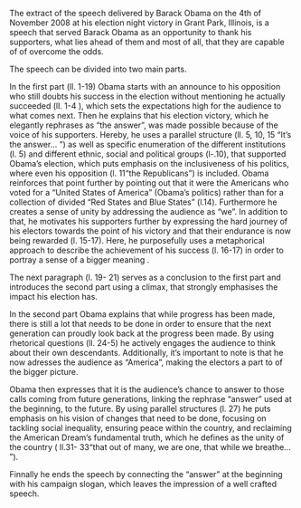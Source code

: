 The extract of the speech delivered by Barack Obama on the 4th of November 2008 at his election night victory in Grant Park, Illinois, is a speech that served Barack Obama as an opportunity to thank his supporters, what lies ahead of them and most of all, that they are capable of of overcome the odds.

The speech can be divided into two main parts. 

In the first part (ll. 1-19) Obama starts with an announce to his opposition who still doubts his success in the election without mentioning he actually succeeded (ll. 1-4 ), which sets the expectations high for the audience to what comes next.
Then he explains that his election victory, which he elegantly rephrases  as “the answer”, was made possible because of the voice of his supporters. 
Hereby, he uses a parallel structure (ll. 5, 10, 15 “It’s the answer… ”) as well as specific enumeration of the different institutions (l. 5) and different ethnic, social and political groups (l-.10), that supported Obama’s election, which puts emphasis on the inclusiveness of his politics, where even his opposition (l. 11“the Republicans”) is included. Obama reinforces that point further by pointing out that it were the Americans who voted for a “United States of America” (Obama’s politics) rather than for a collection of divided “Red States and Blue States” (l.14). Furthermore he creates a sense of unity by addressing the audience as “we”.
In addition to that, he motivates his supporters further by expressing the hard journey of his electors towards the point of his victory and that their endurance is now being rewarded (l. 15-17). 
Here, he purposefully uses a metaphorical approach to describe the achievement of his success (l. 16-17)
in order to portray a sense of a bigger meaning .

The next paragraph (l. 19- 21) serves as a conclusion to the first part and introduces the second part using a climax, that strongly emphasises the impact his election has.

In the second part Obama explains that while progress has been made, there is still a lot that needs to be done in order to ensure that the next generation can proudly look back at the progress been made. By using rhetorical questions (ll. 24-5) he actively engages the audience to think about their own descendants. Additionally, it’s important to note is that he now adresses the audience as “America”, making the electors a part to of the bigger picture.  

Obama then expresses that it is the audience’s chance to answer to those calls coming from future generations, linking the rephrase “answer” used at the beginning, to the future. By using parallel structures (l. 27) he puts emphasis on his vision of changes that need to be done, focusing on tackling social inequality, ensuring peace within the country, and reclaiming the American Dream’s fundamental truth, which he defines as the unity of the country ( ll.31- 33“that out of many, we are one, that while we breathe… ”).    
 
Finnally he ends the speech by connecting the “answer” at the beginning with his campaign slogan, which leaves the impression of a well crafted speech. 